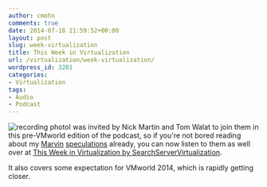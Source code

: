 ```yaml
---
author: cmohn
comments: true
date: 2014-07-18 21:59:52+00:00
layout: post
slug: week-virtualization
title: This Week in Virtualization
url: /virtualization/week-virtualization/
wordpress_id: 3281
categories:
- Virtualization
tags:
- Audio
- Podcast
---
```


![recording photo](http://vninja.net/wordpress/wp-content/uploads/2014/07/4698e4136cb25d23d2ee4441_150_recording.jpg)I was invited by Nick Martin and Tom Walat to join them in this pre-VMworld edition of the podcast, so if you're not bored reading about my [Marvin](http://vninja.net/vmware-2/vmwares-mystic-marvin-project/) [speculations](http://vninja.net/vmware-2/marvin-speculation/) already, you can now listen to them as well over at [This Week in Virtualization](http://searchservervirtualization.techtarget.com/podcast/VMware-Marvin-speculation-and-VMworld-expectations)[ by SearchServerVirtualization](http://searchservervirtualization.techtarget.com/podcast/VMware-Marvin-speculation-and-VMworld-expectations). 

It also covers some expectation for VMworld 2014, which is rapidly getting closer.
